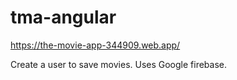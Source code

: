 # tma-angular
https://the-movie-app-344909.web.app/

Create a user to save movies.
Uses Google firebase.